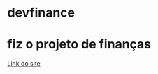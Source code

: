 # devfinance
 
# fiz o projeto de finanças

<a href="https://zezinnnnn.github.io/devfinance/">Link do site</a>
